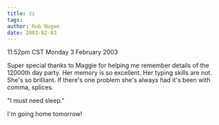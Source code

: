 ```yaml
---
title: zz
tags: 
author: Rob Nugen
date: 2003-02-03
---
```


<p class=date>11:52pm CST Monday 3 February 2003</p>

<p class=graffitti>Super special thanks to Maggie for helping me
remember details of the 12000th day party.  Her memory is so
excellent.  Her typing skills are not.  She's so brilliant.  If
there's one problem she's always had it's been with comma,
splices.</p>

<p>"I must need sleep."</p>

<p>I'm going home tomorrow!</p>

